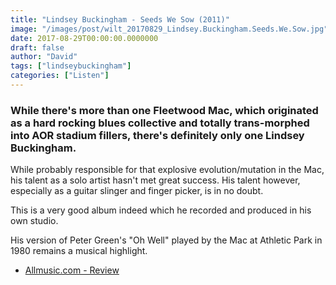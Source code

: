 ```yaml
---
title: "Lindsey Buckingham - Seeds We Sow (2011)"
image: "/images/post/wilt_20170829_Lindsey.Buckingham.Seeds.We.Sow.jpg"
date: 2017-08-29T00:00:00.0000000
draft: false
author: "David"
tags: ["lindseybuckingham"]
categories: ["Listen"]
---
```

### While there's more than one Fleetwood Mac, which originated as a hard rocking blues collective and totally trans-morphed into AOR stadium fillers, there's definitely only one Lindsey Buckingham.

 While probably responsible for that explosive evolution/mutation in the Mac, his talent as a solo artist hasn't met great success. His talent however, especially as a guitar slinger and finger picker, is in no doubt.

 This is a very good album indeed which he recorded and produced in his own studio.

 His version of Peter Green's "Oh Well" played by the Mac at Athletic Park in 1980 remains a musical highlight.

-  [Allmusic.com - Review](http://www.allmusic.com/album/seeds-we-sow-mw0002173051)